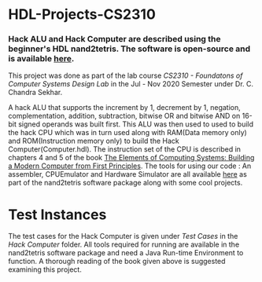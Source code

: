 # HDL-Projects-CS2310
### Hack ALU and Hack Computer are described using the beginner's HDL nand2tetris. The software is open-source and is available [here](https://www.nand2tetris.org/).

This project was done as part of the lab course _CS2310 - Foundatons of Computer Systems Design Lab_ in the Jul - Nov 2020 Semester under Dr. C. Chandra Sekhar.

A hack ALU that supports the increment by 1, decrement by 1, negation, complementation, addition, subtraction, bitwise OR and bitwise AND on 16-bit signed operands was built first. This ALU was then used to used to build the hack CPU which was in turn used along with RAM(Data memory only) and ROM(Instruction memory only) to build the Hack Computer(Computer.hdl). The instruction set of the CPU is described in chapters 4 and 5 of the book [The Elements of Computing Systems: 
Building a Modern Computer from First Principles](https://mitpress.mit.edu/books/elements-computing-systems-second-edition#:~:text=In%20the%20process%2C%20learners%20gain,and%20algorithms%2C%20and%20software%20engineering). The tools for using our code : An assembler, CPUEmulator and Hardware Simulator are all available [here](https://drive.google.com/open?id=1xZzcMIUETv3u3sdpM_oTJSTetpVee3KZ) as part of the nand2tetris software package along with some cool projects.

# Test Instances

The test cases for the Hack Computer is given under *Test Cases* in the *Hack Computer* folder. All tools required for running are available in the nand2tetris software package and need a Java Run-time Environment to function. A thorough reading of the book given above is suggested examining this project.
